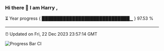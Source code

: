 ### Hi there 👋 I am Harry , 

⏳ Year progress { █████████████████████████████▁ } 97.53 %

---

⏰ Updated on Fri, 22 Dec 2023 23:57:14 GMT

![Progress Bar CI](https://github.com/duykhang68/duykhang68/workflows/Progress%20Bar%20CI/badge.svg)
